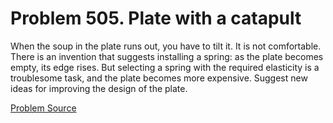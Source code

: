 # Problem 505. Plate with a catapult

When the soup in the plate runs out, you have to tilt it. It is not comfortable. There is an invention that suggests installing a spring: as the plate becomes empty, its edge rises. But selecting a spring with the required elasticity is a troublesome task, and the plate becomes more expensive. Suggest new ideas for improving the design of the plate.

[Problem Source](https://www.trizland.ru/tasks/1396/)